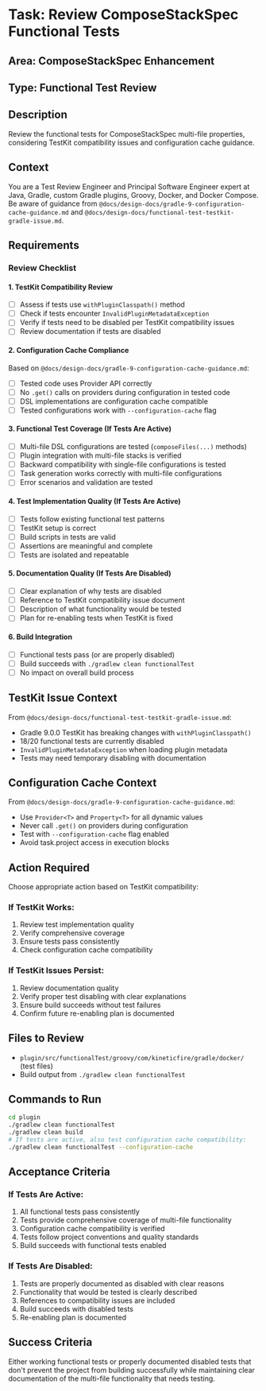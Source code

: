 # Task: Review ComposeStackSpec Functional Tests

## Area: ComposeStackSpec Enhancement

## Type: Functional Test Review

## Description
Review the functional tests for ComposeStackSpec multi-file properties, considering TestKit compatibility issues and configuration cache guidance.

## Context
You are a Test Review Engineer and Principal Software Engineer expert at Java, Gradle, custom Gradle plugins, Groovy, Docker, and Docker Compose. Be aware of guidance from `@docs/design-docs/gradle-9-configuration-cache-guidance.md` and `@docs/design-docs/functional-test-testkit-gradle-issue.md`.

## Requirements

### Review Checklist

#### 1. TestKit Compatibility Review
- [ ] Assess if tests use `withPluginClasspath()` method
- [ ] Check if tests encounter `InvalidPluginMetadataException`
- [ ] Verify if tests need to be disabled per TestKit compatibility issues
- [ ] Review documentation if tests are disabled

#### 2. Configuration Cache Compliance
Based on `@docs/design-docs/gradle-9-configuration-cache-guidance.md`:
- [ ] Tested code uses Provider API correctly
- [ ] No `.get()` calls on providers during configuration in tested code
- [ ] DSL implementations are configuration cache compatible
- [ ] Tested configurations work with `--configuration-cache` flag

#### 3. Functional Test Coverage (If Tests Are Active)
- [ ] Multi-file DSL configurations are tested (`composeFiles(...)` methods)
- [ ] Plugin integration with multi-file stacks is verified
- [ ] Backward compatibility with single-file configurations is tested
- [ ] Task generation works correctly with multi-file configurations
- [ ] Error scenarios and validation are tested

#### 4. Test Implementation Quality (If Tests Are Active)
- [ ] Tests follow existing functional test patterns
- [ ] TestKit setup is correct
- [ ] Build scripts in tests are valid
- [ ] Assertions are meaningful and complete
- [ ] Tests are isolated and repeatable

#### 5. Documentation Quality (If Tests Are Disabled)
- [ ] Clear explanation of why tests are disabled
- [ ] Reference to TestKit compatibility issue document
- [ ] Description of what functionality would be tested
- [ ] Plan for re-enabling tests when TestKit is fixed

#### 6. Build Integration
- [ ] Functional tests pass (or are properly disabled)
- [ ] Build succeeds with `./gradlew clean functionalTest`
- [ ] No impact on overall build process

## TestKit Issue Context
From `@docs/design-docs/functional-test-testkit-gradle-issue.md`:
- Gradle 9.0.0 TestKit has breaking changes with `withPluginClasspath()`
- 18/20 functional tests are currently disabled
- `InvalidPluginMetadataException` when loading plugin metadata
- Tests may need temporary disabling with documentation

## Configuration Cache Context
From `@docs/design-docs/gradle-9-configuration-cache-guidance.md`:
- Use `Provider<T>` and `Property<T>` for all dynamic values
- Never call `.get()` on providers during configuration
- Test with `--configuration-cache` flag enabled
- Avoid task.project access in execution blocks

## Action Required
Choose appropriate action based on TestKit compatibility:

### If TestKit Works:
1. Review test implementation quality
2. Verify comprehensive coverage
3. Ensure tests pass consistently
4. Check configuration cache compatibility

### If TestKit Issues Persist:
1. Review documentation quality
2. Verify proper test disabling with clear explanations
3. Ensure build succeeds without test failures
4. Confirm future re-enabling plan is documented

## Files to Review
- `plugin/src/functionalTest/groovy/com/kineticfire/gradle/docker/` (test files)
- Build output from `./gradlew clean functionalTest`

## Commands to Run
```bash
cd plugin
./gradlew clean functionalTest
./gradlew clean build
# If tests are active, also test configuration cache compatibility:
./gradlew clean functionalTest --configuration-cache
```

## Acceptance Criteria

### If Tests Are Active:
1. All functional tests pass consistently
2. Tests provide comprehensive coverage of multi-file functionality
3. Configuration cache compatibility is verified
4. Tests follow project conventions and quality standards
5. Build succeeds with functional tests enabled

### If Tests Are Disabled:
1. Tests are properly documented as disabled with clear reasons
2. Functionality that would be tested is clearly described
3. References to compatibility issues are included
4. Build succeeds with disabled tests
5. Re-enabling plan is documented

## Success Criteria
Either working functional tests or properly documented disabled tests that don't prevent the project from building successfully while maintaining clear documentation of the multi-file functionality that needs testing.